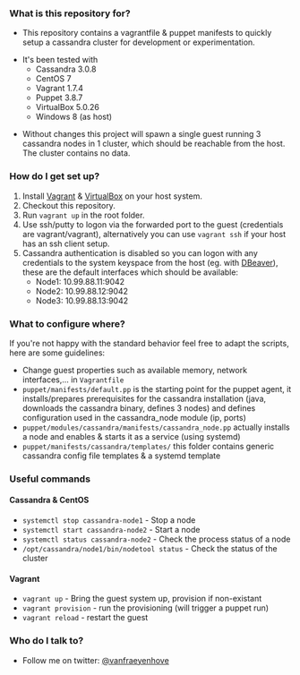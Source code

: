 ### What is this repository for? ###

* This repository contains a vagrantfile & puppet manifests to quickly setup a cassandra cluster for development or experimentation.
+ It's been tested with 
    * Cassandra 3.0.8
	* CentOS 7
	* Vagrant 1.7.4
	* Puppet 3.8.7
    * VirtualBox 5.0.26
    * Windows 8 (as host)
* Without changes this project will spawn a single guest running 3 cassandra nodes in 1 cluster, which should be reachable from the host. The cluster contains no data.

### How do I get set up? ###

1. Install [Vagrant](https://www.vagrantup.com/) & [VirtualBox](https://www.virtualbox.org/) on your host system. 
2. Checkout this repository.
3. Run `vagrant up` in the root folder.
4. Use ssh/putty to logon via the forwarded port to the guest (credentials are vagrant/vagrant), alternatively you can use `vagrant ssh` if your host has an ssh client setup.
5. Cassandra authentication is disabled so you can logon with any credentials to the system keyspace from the host (eg. with [DBeaver](http://dbeaver.jkiss.org/)), these are the default interfaces which should be available:
    * Node1: 10.99.88.11:9042
	* Node2: 10.99.88.12:9042
	* Node3: 10.99.88.13:9042

### What to configure where? ###

If you're not happy with the standard behavior feel free to adapt the scripts, here are some guidelines:
* Change guest properties such as available memory, network interfaces,... in `Vagrantfile`
* `puppet/manifests/default.pp` is the starting point for the puppet agent, it installs/prepares prerequisites for the cassandra installation (java, downloads the cassandra binary, defines 3 nodes) and defines configuration used in the cassandra_node module (ip, ports)
* `puppet/modules/cassandra/manifests/cassandra_node.pp` actually installs a node and enables & starts it as a service (using systemd)
* `puppet/manifests/cassandra/templates/` this folder contains generic cassandra config file templates & a systemd template

### Useful commands ###
#### Cassandra & CentOS ####
* `systemctl stop cassandra-node1` - Stop a node
* `systemctl start cassandra-node2` - Start a node
* `systemctl status cassandra-node2` - Check the process status of a node
* `/opt/cassandra/node1/bin/nodetool status` - Check the status of the cluster

#### Vagrant ####
* `vagrant up` - Bring the guest system up, provision if non-existant
* `vagrant provision` - run the provisioning (will trigger a puppet run)
* `vagrant reload` - restart the guest

### Who do I talk to? ###

* Follow me on twitter: [@vanfraeyenhove](https://twitter.com/vanfraeyenhove)